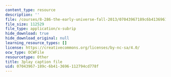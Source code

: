 ```yaml
---
content_type: resource
description: ''
file: /courses/8-286-the-early-universe-fall-2013/07043967189c6b413696112794cd778f_YfbXB_MSkSY.srt
file_size: 112529
file_type: application/x-subrip
hide_download: true
hide_download_original: null
learning_resource_types: []
license: https://creativecommons.org/licenses/by-nc-sa/4.0/
ocw_type: OCWFile
resourcetype: Other
title: 3play caption file
uid: 07043967-189c-6b41-3696-112794cd778f
---
```

